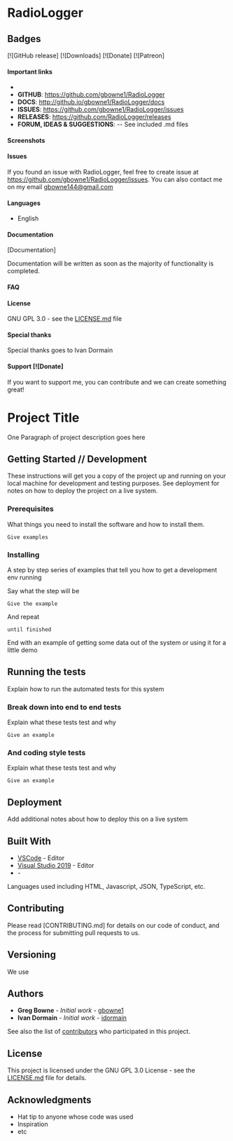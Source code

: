 # RadioLogger

## Badges 

[![GitHub release]
[![Downloads]
[![Donate]
[![Patreon] 

#### Important links

- 
- **GITHUB**: https://github.com/gbowne1/RadioLogger
- **DOCS**: http://github.io/gbowne1/RadioLogger/docs
- **ISSUES**: https://github.com/gbowne1/RadioLogger/issues
- **RELEASES**: https://github.com/RadioLogger/releases
- **FORUM, IDEAS & SUGGESTIONS**: 
    -- See included .md files

#### Screenshots


#### Issues
If you found an issue with RadioLogger, feel free to create issue at https://github.com/gbowne1/RadioLogger/issues.
You can also contact me on my email gbowne144@gmail.com

#### Languages

* English

#### Documentation

[Documentation]

Documentation will be written as soon as the majority of functionality is completed.

#### FAQ


#### License

GNU GPL 3.0 - see the [LICENSE.md](LICENSE.md) file

#### Special thanks

Special thanks goes to Ivan Dormain 

#### Support [![Donate]

If you want to support me, you can contribute and we can create something great!

# Project Title

One Paragraph of project description goes here

## Getting Started // Development

These instructions will get you a copy of the project up and running on your local machine for development and testing purposes. See deployment for notes on how to deploy the project on a live system.

### Prerequisites

What things you need to install the software and how to install them.

```
Give examples
```

### Installing

A step by step series of examples that tell you how to get a development env running

Say what the step will be

```
Give the example
```

And repeat

```
until finished
```

End with an example of getting some data out of the system or using it for a little demo

## Running the tests

Explain how to run the automated tests for this system

### Break down into end to end tests

Explain what these tests test and why

```
Give an example
```

### And coding style tests

Explain what these tests test and why

```
Give an example
```

## Deployment

Add additional notes about how to deploy this on a live system

## Built With

* [VSCode]() - Editor
* [Visual Studio 2019]() - Editor
* []() - 

Languages used including HTML, Javascript, JSON, TypeScript, etc.

## Contributing

Please read [CONTRIBUTING.md] for details on our code of conduct, and the process for submitting pull requests to us.

## Versioning

We use 

## Authors

* **Greg Bowne** - *Initial work* - [gbowne1](https://github.com/gbowne1)
* **Ivan Dormain** - *Initial work* - [idormain](https://github.com/idormain)

See also the list of [contributors](https://github.com/gbowne1/RadioLogger/contributors) who participated in this project.

## License

This project is licensed under the GNU GPL 3.0 License - see the [LICENSE.md]( LICENSE.md) file for details.

## Acknowledgments

* Hat tip to anyone whose code was used
* Inspiration
* etc


